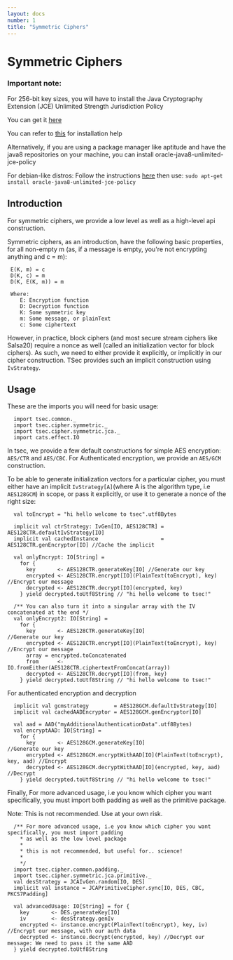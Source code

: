 ```yaml
---
layout: docs
number: 1
title: "Symmetric Ciphers"
---
```


# Symmetric Ciphers

### Important note:
For 256-bit key sizes, you will have to install the
Java Cryptography Extension (JCE) Unlimited Strength Jurisdiction Policy
    
You can get it [here](http://www.oracle.com/technetwork/java/javase/downloads/jce8-download-2133166.html)
    
You can refer to [this](https://stackoverflow.com/questions/41580489/how-to-install-unlimited-strength-jurisdiction-policy-files) for installation help 
    
Alternatively, if you are using a package manager like aptitude and have the java8 repositories on your machine,
you can install oracle-java8-unlimited-jce-policy
   
For debian-like distros:
Follow the instructions [here](http://tipsonubuntu.com/2016/07/31/install-oracle-java-8-9-ubuntu-16-04-linux-mint-18)
then use: `sudo apt-get install oracle-java8-unlimited-jce-policy`

## Introduction

For symmetric ciphers, we provide a low level as well as a high-level api construction.

Symmetric ciphers, as an introduction, have the following basic properties, for all non-empty m (as,  if a message is
empty, you're not encrypting anything and c = m):
```
 E(K, m) = c
 D(K, c) = m
 D(K, E(K, m)) = m
 
 Where:
    E: Encryption function
    D: Decryption function
    K: Some symmetric key
    m: Some message, or plainText
    c: Some ciphertext
```

However, in practice, block ciphers (and most secure stream ciphers like Salsa20) require a nonce as well
(called an initialization vector for block ciphers). As such, we need to either provide it explicitly, or
implicitly in our cipher construction. TSec provides such an implicit construction using `IvStrategy`.

## Usage

These are the imports you will need for basic usage:

```tut:silent
  import tsec.common._
  import tsec.cipher.symmetric._
  import tsec.cipher.symmetric.jca._
  import cats.effect.IO
```

In tsec, we provide a few default constructions for simple AES encryption:
`AES/CTR` and `AES/CBC`. For Authenticated encryption, 
we provide an `AES/GCM` construction.

To be able to generate initialization vectors for a particular cipher, you must either
have an implicit `IvStrategy[A]`(where A is the algorithm type, i.e `AES128GCM`) in scope, or pass it explicitly,
or use it to generate a nonce of the right size:


```tut
  val toEncrypt = "hi hello welcome to tsec".utf8Bytes

  implicit val ctrStrategy: IvGen[IO, AES128CTR] = AES128CTR.defaultIvStrategy[IO]
  implicit val cachedInstance                    = AES128CTR.genEncryptor[IO] //Cache the implicit

  val onlyEncrypt: IO[String] =
    for {
      key       <- AES128CTR.generateKey[IO] //Generate our key
      encrypted <- AES128CTR.encrypt[IO](PlainText(toEncrypt), key) //Encrypt our message
      decrypted <- AES128CTR.decrypt[IO](encrypted, key)
    } yield decrypted.toUtf8String // "hi hello welcome to tsec!"

  /** You can also turn it into a singular array with the IV concatenated at the end */
  val onlyEncrypt2: IO[String] =
    for {
      key       <- AES128CTR.generateKey[IO]                        //Generate our key
      encrypted <- AES128CTR.encrypt[IO](PlainText(toEncrypt), key) //Encrypt our message
      array = encrypted.toConcatenated
      from      <- IO.fromEither(AES128CTR.ciphertextFromConcat(array))
      decrypted <- AES128CTR.decrypt[IO](from, key)
    } yield decrypted.toUtf8String // "hi hello welcome to tsec!"
```

For authenticated encryption and decryption

```tut
  implicit val gcmstrategy        = AES128GCM.defaultIvStrategy[IO]
  implicit val cachedAADEncryptor = AES128GCM.genEncryptor[IO]

  val aad = AAD("myAdditionalAuthenticationData".utf8Bytes)
  val encryptAAD: IO[String] =
    for {
      key       <- AES128GCM.generateKey[IO]                                    //Generate our key
      encrypted <- AES128GCM.encryptWithAAD[IO](PlainText(toEncrypt), key, aad) //Encrypt
      decrypted <- AES128GCM.decryptWithAAD[IO](encrypted, key, aad)            //Decrypt
    } yield decrypted.toUtf8String // "hi hello welcome to tsec!"
```

Finally, For more advanced usage, i.e you know which cipher you want specifically, you must import 
both padding as well as the primitive package.

Note: This is not recommended. Use at your own risk.

```tut
  /** For more advanced usage, i.e you know which cipher you want specifically, you must import padding
    * as well as the low level package
    *
    * this is not recommended, but useful for.. science!
    *
    */
  import tsec.cipher.common.padding._
  import tsec.cipher.symmetric.jca.primitive._
  val desStrategy = JCAIvGen.random[IO, DES]
  implicit val instance = JCAPrimitiveCipher.sync[IO, DES, CBC, PKCS7Padding]

  val advancedUsage: IO[String] = for {
    key       <- DES.generateKey[IO]
    iv        <- desStrategy.genIv
    encrypted <- instance.encrypt(PlainText(toEncrypt), key, iv) //Encrypt our message, with our auth data
    decrypted <- instance.decrypt(encrypted, key) //Decrypt our message: We need to pass it the same AAD
  } yield decrypted.toUtf8String
```
